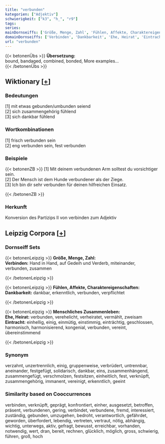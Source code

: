 ```yaml
---
title: "verbunden"
kategorien: ["Adjektiv"]
schwierigkeit: ["k3", "h_", "r9"]
tags:
series:
mainDornseiffs: ['Größe, Menge, Zahl', 'Fühlen, Affekte, Charaktereigenschaften', 'Menschliches Zusammenleben']
domainDornseiffs: ['Verbinden', 'Dankbarkeit', 'Ehe, Heirat', 'Eintracht']
url: "verbunden"
---
```


{{< betonenÜbs >}}
**Übersetzung:**  
bound, bandaged, combined, bonded, More examples...  
{{< /betonenÜbs >}}

## Wiktionary [[+](https://de.wiktionary.org/wiki/verbunden)]

### Bedeutungen
[1] mit etwas gebunden/umbunden seiend  
[2] sich zusammengehörig fühlend  
[3] sich dankbar fühlend  

### Wortkombinationen
[1] frisch verbunden sein  
[2] eng verbunden sein, fest verbunden  

### Beispiele
{{< betonenZB >}}
[1] Mit deinem verbundenen Arm solltest du vorsichtiger sein.  
[2] Der Mensch ist dem Hunde verbundener als der Ziege.  
[3] Ich bin dir sehr verbunden für deinen hilfreichen Einsatz.  

{{< /betonenZB >}}
### Herkunft
Konversion des Partizips II von verbinden zum Adjektiv  


## Leipzig Corpora [[+](https://corpora.uni-leipzig.de/en/res?word=verbunden&corpusId=deu_newscrawl-public_2018)]

### Dornseiff Sets
{{< betonenLeipzig >}}
**Größe, Menge, Zahl:**  
**Verbinden:** Hand in Hand, auf Gedeih und Verderb, miteinander, verbunden, zusammen  

{{< /betonenLeipzig >}}


{{< betonenLeipzig >}}
**Fühlen, Affekte, Charaktereigenschaften:**  
**Dankbarkeit:** dankbar, erkenntlich, verbunden, verpflichtet  

{{< /betonenLeipzig >}}


{{< betonenLeipzig >}}
**Menschliches Zusammenleben:**  
**Ehe, Heirat:** verbunden, verehelicht, verheiratet, vermählt, zweisam  
**Eintracht:** einhellig, einig, einmütig, einstimmig, einträchtig, geschlossen, harmonisch, harmonisierend, kongenial, verbunden, vereint, übereinstimmend  

{{< /betonenLeipzig >}}

### Synonym
verzahnt, unzertrennlich, einig, gruppenweise, verbrüdert, untrennbar, aneinander, festgefügt, solidarisch, dankbar, eins, zusammenhängend, zusammengefügt, verschmolzen, festsitzen, einheitlich, fest, verknüpft, zusammengehörig, immanent, vereinigt, erkenntlich, geeint


### Similarity based on Cooccurrences
verbinden, verknüpft, geprägt, konfrontiert, einher, ausgesetzt, betroffen, präsent, verbundenen, gering, verbindet, verbundene, fremd, interessiert, zuständig, gebunden, umzugehen, bedroht, verantwortlich, gefährdet, geworden, überfordert, lebendig, vertreten, vertraut, nötig, abhängig, wichtig, unterwegs, aktiv, gefragt, bewusst, erreichbar, vorhanden, notwendig, wert, dran, bereit, rechnen, glücklich, möglich, gross, schwierig, führen, groß, hoch

